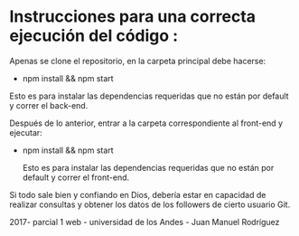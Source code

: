 # Instrucciones para una correcta ejecución del código :

Apenas se clone el repositorio, en la carpeta principal debe hacerse:

  - npm install && npm start

  Esto es para instalar las dependencias requeridas que no están por default y correr el back-end. 

  
Después de lo anterior, entrar a la carpeta correspondiente al front-end y ejecutar:

- npm install && npm start

  Esto es para instalar las dependencias requeridas que no están por default y correr el front-end. 


Si todo sale bien y confiando en Dios, debería estar en capacidad de realizar consultas y obtener los datos de los followers de cierto usuario Git.





2017- parcial 1 web - universidad de los Andes - Juan Manuel Rodríguez